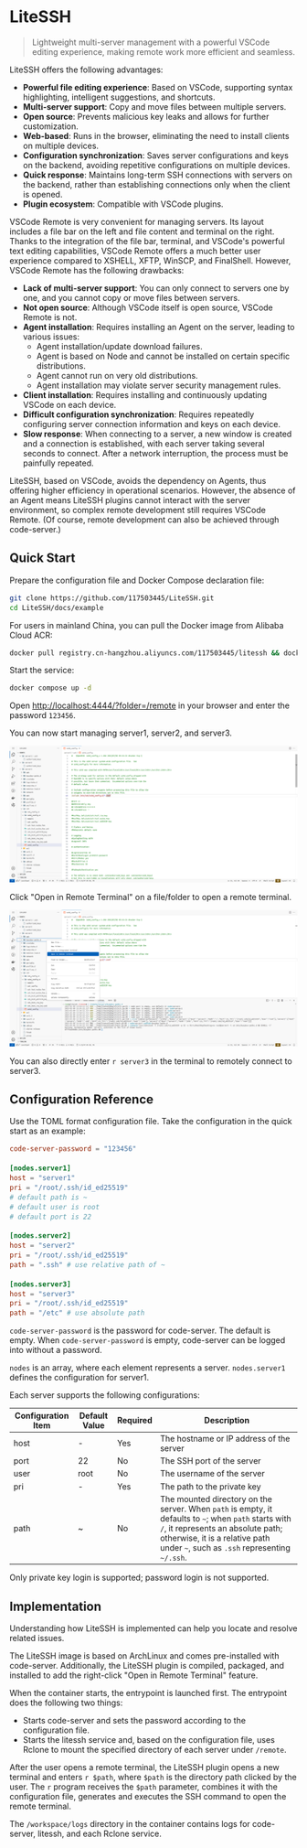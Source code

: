 # LiteSSH

> Lightweight multi-server management with a powerful VSCode editing experience, making remote work more efficient and seamless.

LiteSSH offers the following advantages:

- **Powerful file editing experience**: Based on VSCode, supporting syntax highlighting, intelligent suggestions, and shortcuts.
- **Multi-server support**: Copy and move files between multiple servers.
- **Open source**: Prevents malicious key leaks and allows for further customization.
- **Web-based**: Runs in the browser, eliminating the need to install clients on multiple devices.
- **Configuration synchronization**: Saves server configurations and keys on the backend, avoiding repetitive configurations on multiple devices.
- **Quick response**: Maintains long-term SSH connections with servers on the backend, rather than establishing connections only when the client is opened.
- **Plugin ecosystem**: Compatible with VSCode plugins.

VSCode Remote is very convenient for managing servers. Its layout includes a file bar on the left and file content and terminal on the right. Thanks to the integration of the file bar, terminal, and VSCode's powerful text editing capabilities, VSCode Remote offers a much better user experience compared to XSHELL, XFTP, WinSCP, and FinalShell. However, VSCode Remote has the following drawbacks:

- **Lack of multi-server support**: You can only connect to servers one by one, and you cannot copy or move files between servers.
- **Not open source**: Although VSCode itself is open source, VSCode Remote is not.
- **Agent installation**: Requires installing an Agent on the server, leading to various issues:
  - Agent installation/update download failures.
  - Agent is based on Node and cannot be installed on certain specific distributions.
  - Agent cannot run on very old distributions.
  - Agent installation may violate server security management rules.
- **Client installation**: Requires installing and continuously updating VSCode on each device.
- **Difficult configuration synchronization**: Requires repeatedly configuring server connection information and keys on each device.
- **Slow response**: When connecting to a server, a new window is created and a connection is established, with each server taking several seconds to connect. After a network interruption, the process must be painfully repeated.

LiteSSH, based on VSCode, avoids the dependency on Agents, thus offering higher efficiency in operational scenarios. However, the absence of an Agent means LiteSSH plugins cannot interact with the server environment, so complex remote development still requires VSCode Remote. (Of course, remote development can also be achieved through code-server.)

## Quick Start

Prepare the configuration file and Docker Compose declaration file:

```sh
git clone https://github.com/117503445/LiteSSH.git
cd LiteSSH/docs/example
```

For users in mainland China, you can pull the Docker image from Alibaba Cloud ACR:

```sh
docker pull registry.cn-hangzhou.aliyuncs.com/117503445/litessh && docker tag registry.cn-hangzhou.aliyuncs.com/117503445/litessh 117503445/litessh
```

Start the service:

```sh
docker compose up -d
```

Open <http://localhost:4444/?folder=/remote> in your browser and enter the password `123456`.

You can now start managing server1, server2, and server3.

![index](./docs/assets/index.png)

Click "Open in Remote Terminal" on a file/folder to open a remote terminal.

![terminal](./docs/assets/terminal.png)

You can also directly enter `r server3` in the terminal to remotely connect to server3.

## Configuration Reference

Use the TOML format configuration file. Take the configuration in the quick start as an example:

```toml
code-server-password = "123456"

[nodes.server1]
host = "server1"
pri = "/root/.ssh/id_ed25519"
# default path is ~
# default user is root
# default port is 22

[nodes.server2]
host = "server2"
pri = "/root/.ssh/id_ed25519"
path = ".ssh" # use relative path of ~

[nodes.server3]
host = "server3"
pri = "/root/.ssh/id_ed25519"
path = "/etc" # use absolute path
```

`code-server-password` is the password for code-server. The default is empty. When `code-server-password` is empty, code-server can be logged into without a password.

`nodes` is an array, where each element represents a server. `nodes.server1` defines the configuration for server1.

Each server supports the following configurations:

| Configuration Item | Default Value | Required | Description |
| --- | --- | --- | --- |
| host | - | Yes | The hostname or IP address of the server |
| port | 22 | No | The SSH port of the server |
| user | root | No | The username of the server |
| pri | - | Yes | The path to the private key |
| path | ~ | No | The mounted directory on the server. When `path` is empty, it defaults to `~`; when `path` starts with `/`, it represents an absolute path; otherwise, it is a relative path under `~`, such as `.ssh` representing `~/.ssh`. |

Only private key login is supported; password login is not supported.

## Implementation

Understanding how LiteSSH is implemented can help you locate and resolve related issues.

The LiteSSH image is based on ArchLinux and comes pre-installed with code-server. Additionally, the LiteSSH plugin is compiled, packaged, and installed to add the right-click "Open in Remote Terminal" feature.

When the container starts, the entrypoint is launched first. The entrypoint does the following two things:
- Starts code-server and sets the password according to the configuration file.
- Starts the litessh service and, based on the configuration file, uses Rclone to mount the specified directory of each server under `/remote`.

After the user opens a remote terminal, the LiteSSH plugin opens a new terminal and enters `r $path`, where `$path` is the directory path clicked by the user. The `r` program receives the `$path` parameter, combines it with the configuration file, generates and executes the SSH command to open the remote terminal.

The `/workspace/logs` directory in the container contains logs for code-server, litessh, and each Rclone service.